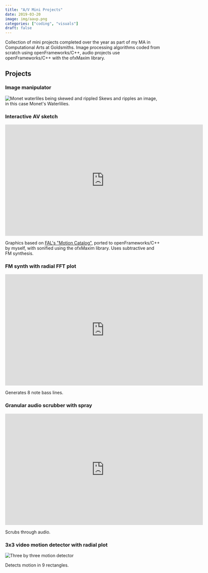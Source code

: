 ```yaml
---
title: "A/V Mini Projects"
date: 2019-03-20
image: img/aavp.png
categories: ["coding", "visuals"]
draft: false
---
```


Collection of mini projects completed over the year as part of my MA in Computational Arts at Goldsmiths. Image processing algorithms coded from scratch using openFrameworks/C++, audio projects use openFrameworks/C++ with the ofxMaxim library.

<div style="clear:both;"></div>

## Projects

### Image manipulator

![Monet waterliles being skewed and rippled](/img/ripple.gif#right)
Skews and ripples an image, in this case Monet's Waterlilies.

<div style="clear:both;"></div>

### Interactive AV sketch
<div class = "video-container"><iframe src="https://player.vimeo.com/video/325330752" width="640" height="360" frameborder="0" allow="autoplay; fullscreen" allowfullscreen></iframe></div>

Graphics based on [FAL's "Motion Catalog"](https://openprocessing.org/sketch/454648), ported to openFrameworks/C++ by myself, with sonified using the ofxMaxim library. Uses subtractive and FM synthesis.

<div style="clear:both;"></div>

### FM synth with radial FFT plot
<div class = "video-container"><iframe src="https://player.vimeo.com/video/347706533" width="640" height="360" frameborder="0" allow="autoplay; fullscreen" allowfullscreen></iframe></div>

Generates 8 note bass lines.

<div style="clear:both;"></div>

### Granular audio scrubber with spray
<div class = "video-container"><iframe src="https://player.vimeo.com/video/347711081" width="640" height="360" frameborder="0" allow="autoplay; fullscreen" allowfullscreen></iframe></div>

Scrubs through audio.

<div style="clear:both;"></div>

### 3x3 video motion detector with radial plot
![Three by three motion detector](/img/motion.gif#right)

Detects motion in 9 rectangles.